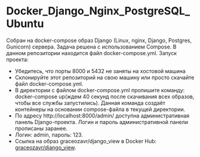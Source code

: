 # Docker_Django_Nginx_PostgreSQL_Ubuntu
Собран на docker-compose образ Django (Linux, nginx, Django, Postgres, Gunicorn) сервера. 
Задача решена с использованием Compose. В данном репозитории находится файл docker-compose.yml. 
Запуск проекта: 
  - Убедитесь, что порты 8000 и 5432 не заняты на хостовой машина
  - Склонируйте этот репозиторий на свою машину или просто скачайте файл docker-compose.yml.
  - В директории с файлом docker-compose.yml пропишите команду: docker-compose up(ждем 40 секунд после скачивания всех образов, чтобы все службы запустились). Данная команда создаёт контейнеры на основании compose-файла в текущей директории.
  - По адресу http://localhost:8000/admin/ доступна административная панель Django-проекта. Логин и пароль административной панели прописаны заранее.
  - Логин: admin, пароль: 123.
  - Ссылка на образ graceozavr/django_view в Docker Hub: [graceozavr/django_view](https://hub.docker.com/r/graceozavr/django_view). 
